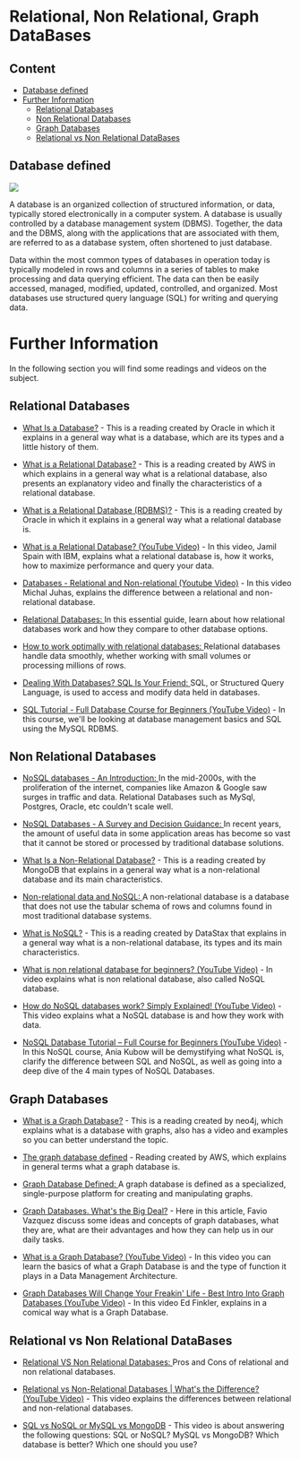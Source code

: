 # **Relational, Non Relational, Graph DataBases**

## Content

* [Database defined](#database-defined)
* [Further Information](#further-information)
  * [Relational Databases](#relational-databases)
  * [Non Relational Databases](#non-relational-databases)
  * [Graph Databases](#graph-databases)
  * [Relational vs Non Relational DataBases](#relational-vs-non-relational-databases)

## **Database defined**

![](https://miro.medium.com/max/580/1*5AKv5i_omy24uvWcz64NpA.png)

A database is an organized collection of structured information, or data, typically stored electronically in a computer system. A database is usually controlled by a database management system (DBMS). Together, the data and the DBMS, along with the applications that are associated with them, are referred to as a database system, often shortened to just database.

Data within the most common types of databases in operation today is typically modeled in rows and columns in a series of tables to make processing and data querying efficient. The data can then be easily accessed, managed, modified, updated, controlled, and organized. Most databases use structured query language (SQL) for writing and querying data.

# **Further Information**

In the following section you will find some readings and videos on the subject.

## **Relational Databases**

* [What Is a Database?](https://www.oracle.com/database/what-is-database/) - This is a reading created by Oracle in which it explains in a general way what is a database, which are its types and a little history of them.

* [What is a Relational Database?](https://aws.amazon.com/relational-database/?nc1=h_ls) - This is a reading created by AWS in which explains in a general way what is a relational database, also presents an explanatory video and finally the characteristics of a relational database.

* [What is a Relational Database (RDBMS)?](https://www.oracle.com/database/what-is-a-relational-database/) - This is a reading created by Oracle in which it explains in a general way what a relational database is. 

* [What is a Relational Database? (YouTube Video)](https://www.youtube.com/watch?v=OqjJjpjDRLc&ab_channel=IBMTechnology) - In this video, Jamil Spain with IBM, explains what a relational database is, how it works, how to maximize performance and query your data.

* [Databases - Relational and Non-relational (Youtube Video)](https://www.youtube.com/watch?v=qM2jIug6Ct4&ab_channel=MichalJuhas-ITCareer%26TechRecruitmentExpert) - In this video Michal Juhas, explains the difference between a relational and non-relational database.

* [Relational Databases: ](https://www.ibm.com/cloud/learn/relational-databases) In this essential guide, learn about how relational databases work and how they compare to other database options.

* [How to work optimally with relational databases: ](https://medium.com/free-code-camp/how-to-work-optimally-with-relational-databases-627073f82d56) Relational databases handle data smoothly, whether working with small volumes or processing millions of rows.

* [Dealing With Databases? SQL Is Your Friend: ](https://medium.com/sololearn/dealing-with-databases-sql-is-your-friend-5607bbac427) SQL, or Structured Query Language, is used to access and modify data held in databases.

* [SQL Tutorial - Full Database Course for Beginners (YouTube Video)](https://youtu.be/HXV3zeQKqGY) - In this course, we'll be looking at database management basics and SQL using the MySQL RDBMS. 

## **Non Relational Databases**

* [NoSQL databases - An Introduction: ](https://medium.com/analytics-vidhya/no-sql-databases-an-introduction-eb9706fbe3) In the mid-2000s, with the proliferation of the internet, companies like Amazon & Google saw surges in traffic and data. Relational Databases such as MySql, Postgres, Oracle, etc couldn't scale well.

* [NoSQL Databases - A Survey and Decision Guidance: ](https://medium.baqend.com/nosql-databases-a-survey-and-decision-guidance-ea7823a822d) In recent years, the amount of useful data in some application areas has become so vast that it cannot be stored or processed by traditional database solutions.

* [What Is a Non-Relational Database?](https://www.mongodb.com/databases/non-relational) - This is a reading created by MongoDB that explains in a general way what is a non-relational database and its main characteristics.

* [Non-relational data and NoSQL: ](https://docs.microsoft.com/en-us/azure/architecture/data-guide/big-data/non-relational-data) A non-relational database is a database that does not use the tabular schema of rows and columns found in most traditional database systems.

* [What is NoSQL?](https://www.datastax.com/nosql) - This is a reading created by DataStax that explains in a general way what is a non-relational database, its types and its main characteristics.

* [What is non relational database for beginners? (YouTube Video)](https://www.youtube.com/watch?v=JsAbcIWKR_4&ab_channel=Duomly) - In video explains what is non relational database, also called NoSQL database.

* [How do NoSQL databases work? Simply Explained! (YouTube Video)](https://www.youtube.com/watch?v=0buKQHokLK8&ab_channel=SimplyExplained) - This video explains what a NoSQL database is and how they work with data.

* [NoSQL Database Tutorial – Full Course for Beginners (YouTube Video)](https://www.youtube.com/watch?v=xh4gy1lbL2k&ab_channel=freeCodeCamp.org) - In this NoSQL course, Ania Kubow will be demystifying what NoSQL is, clarify the difference between SQL and NoSQL, as well as going into a deep dive of the 4 main types of NoSQL Databases.

## **Graph Databases**

* [What is a Graph Database?](https://neo4j.com/developer/graph-database/) - This is a reading created by neo4j, which explains what is a database with graphs, also has a video and examples so you can better understand the topic.

* [The graph database defined](https://aws.amazon.com/nosql/graph/) - Reading created by AWS, which explains in general terms what a graph database is.

* [Graph Database Defined: ](oracle.com/autonomous-database/what-is-graph-database/) A graph database is defined as a specialized, single-purpose platform for creating and manipulating graphs.

* [Graph Databases. What's the Big Deal?](https://towardsdatascience.com/graph-databases-whats-the-big-deal-ec310b1bc0ed) - Here in this article, Favio Vazquez discuss some ideas and concepts of graph databases, what they are, what are their advantages and how they can help us in our daily tasks.

* [What is a Graph Database? (YouTube Video)](https://youtu.be/dGHSKpx4Xjs) - In this video you can learn the basics of what a Graph Database is and the type of function it plays in a Data Management Architecture. 

* [Graph Databases Will Change Your Freakin' Life - Best Intro Into Graph Databases (YouTube Video)](https://www.youtube.com/watch?v=GekQqFZm7mA&ab_channel=CodingTech) - In this video Ed Finkler, explains in a comical way what is a Graph Database. 

## **Relational vs Non Relational DataBases**

* [Relational VS Non Relational Databases: ](https://towardsdatascience.com/relational-vs-non-relational-databases-f2ac792482e3) Pros and Cons of relational and non relational databases.

* [Relational vs Non-Relational Databases | What's the Difference? (YouTube Video)](https://youtu.be/iUtQN8LMEp0) - This video explains the differences between relational and non-relational databases.

* [SQL vs NoSQL or MySQL vs MongoDB](https://youtu.be/ZS_kXvOeQ5Y) - This video is about answering the following questions: SQL or NoSQL? MySQL vs MongoDB? Which database is better? Which one should you use?